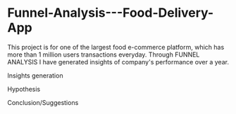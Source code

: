 # Funnel-Analysis---Food-Delivery-App

This project is for one of the largest food e-commerce platform, which has more than 1 million users transactions everyday. Through FUNNEL ANALYSIS I have generated insights of company's performance over a year. 

Insights generation 

Hypothesis 

Conclusion/Suggestions 
